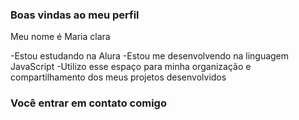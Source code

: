 ### Boas vindas ao meu perfil
Meu nome é Maria clara 

-Estou estudando na Alura
-Estou me desenvolvendo na linguagem JavaScript
-Utilizo esse espaço para minha organização e compartilhamento dos meus projetos desenvolvidos 

### Você entrar em contato comigo

